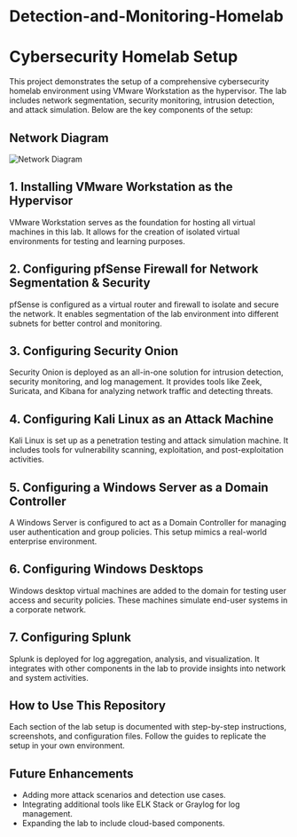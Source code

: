 # Detection-and-Monitoring-Homelab
# Cybersecurity Homelab Setup

This project demonstrates the setup of a comprehensive cybersecurity homelab environment using VMware Workstation as the hypervisor. The lab includes network segmentation, security monitoring, intrusion detection, and attack simulation. Below are the key components of the setup:

## Network Diagram
![Network Diagram]([file:///C:/Users/austi/Downloads/Homelab/homelab.drawio.html](https://github.com/Cyberakr21/Detection-and-Monitoring-Homelab/blob/426e2687c0832cffbfaa7653cbd967e73bc76813/homelab%20Detection.jpg))


## 1. Installing VMware Workstation as the Hypervisor
VMware Workstation serves as the foundation for hosting all virtual machines in this lab. It allows for the creation of isolated virtual environments for testing and learning purposes.

## 2. Configuring pfSense Firewall for Network Segmentation & Security
pfSense is configured as a virtual router and firewall to isolate and secure the network. It enables segmentation of the lab environment into different subnets for better control and monitoring.

## 3. Configuring Security Onion
Security Onion is deployed as an all-in-one solution for intrusion detection, security monitoring, and log management. It provides tools like Zeek, Suricata, and Kibana for analyzing network traffic and detecting threats.

## 4. Configuring Kali Linux as an Attack Machine
Kali Linux is set up as a penetration testing and attack simulation machine. It includes tools for vulnerability scanning, exploitation, and post-exploitation activities.

## 5. Configuring a Windows Server as a Domain Controller
A Windows Server is configured to act as a Domain Controller for managing user authentication and group policies. This setup mimics a real-world enterprise environment.

## 6. Configuring Windows Desktops
Windows desktop virtual machines are added to the domain for testing user access and security policies. These machines simulate end-user systems in a corporate network.

## 7. Configuring Splunk
Splunk is deployed for log aggregation, analysis, and visualization. It integrates with other components in the lab to provide insights into network and system activities.

## How to Use This Repository
Each section of the lab setup is documented with step-by-step instructions, screenshots, and configuration files. Follow the guides to replicate the setup in your own environment.

## Future Enhancements
- Adding more attack scenarios and detection use cases.
- Integrating additional tools like ELK Stack or Graylog for log management.
- Expanding the lab to include cloud-based components.
